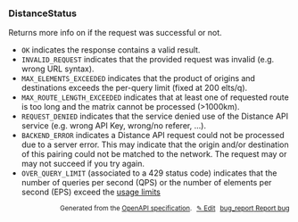 <!--- This is a generated file, do not edit! -->
<!--- [START woosmap_http_schema_distancestatus] -->
<h3 class="schema-object" id="DistanceStatus">DistanceStatus</h3>

Returns more info on if the request was successful or not.

- `OK` indicates the response contains a valid result.
- `INVALID_REQUEST` indicates that the provided request was invalid (e.g. wrong URL syntax).
- `MAX_ELEMENTS_EXCEEDED` indicates that the product of origins and destinations exceeds the per-query limit (fixed at 200 elts/q).
- `MAX_ROUTE_LENGTH_EXCEEDED` indicates that at least one of requested route is too long and the matrix cannot be processed (>1000km).
- `REQUEST_DENIED` indicates that the service denied use of the Distance API service (e.g. wrong API Key, wrong/no referer, …).
- `BACKEND_ERROR` indicates a Distance API request could not be processed due to a server error. This may indicate that the origin and/or destination of this pairing could not be matched to the network. The request may or may not succeed if you try again.
- `OVER_QUERY_LIMIT` (associated to a 429 status code) indicates that the number of queries per second (QPS) or the number of elements per second (EPS) exceed the [usage limits](https://developers.woosmap.com/products/distance-api/distance-matrix-endpoint/#usage-limits)

<p style="text-align: right; font-size: smaller;">Generated from the <a data-label="openapi-github" href="https://github.com/woosmap/openapi-specification" title="Woosmap OpenAPI Specification" class="external">OpenAPI specification</a>.
<a data-label="openapi-github-woosmap-http-schema-distancestatus" data-action="edit" style="margin-left: 5px;" href="https://github.com/woosmap/openapi-specification/blob/main/specification/schemas/DistanceStatus.yml" title="Edit on GitHub">✎ Edit</a>
<a data-label="openapi-github-woosmap-http-schema-distancestatus" data-action="bug" style="margin-left: 5px;" href="https://github.com/woosmap/openapi-specification/issues/new?assignees=&labels=type%3A+bug%2C+triage+me&template=bug_report.md&title=[schemas] Bug - DistanceStatus" title="File bug for schemas on GitHub"><span class="material-icons">bug_report</span> Report bug</a>
</p>

<!--- [END woosmap_http_schema_distancestatus] -->

